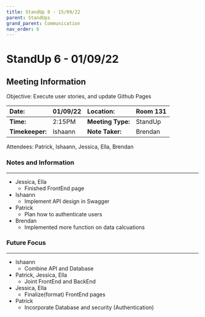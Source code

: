 ```yaml
---
title: StandUp 8 - 15/09/22
parent: StandUps
grand_parent: Communication
nav_order: 6
---
```

# StandUp 6 - 01/09/22
## Meeting Information

 Objective:	Execute user stories, and update Github Pages


| __Date:__         | 01/09/22      | __Location:__     | Room 131      |
|:------------------|:--------------|:------------------|:--------------|
| __Time:__         | 2:15PM        | __Meeting Type:__ | StandUp       |
| __Timekeeper:__   | Ishaann       | __Note Taker:__   | Brendan       |


Attendees:	Patrick, Ishaann, Jessica, Ella, Brendan


### __Notes and Information__
--------------------------------------------------------------------------------
- Jessica, Ella
    - Finished FrontEnd page 
- Ishaann
    - Implement API design in Swagger 
- Patrick 
    - Plan how to authenticate users
- Brendan
    - Implemented more function on data calcuations

### __Future Focus__
--------------------------------------------------------------------------------
- Ishaann
    - Combine API and Database 
- Patrick, Jessica, Ella
    - Joint FrontEnd and BackEnd 
- Jessica, Ella
    - Finalize(format) FrontEnd pages
- Patrick 
    - Incorporate Database and security (Authentication) 


&nbsp;
